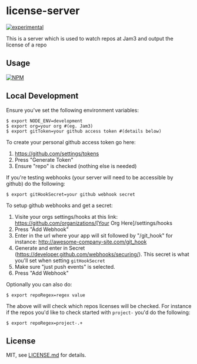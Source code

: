 # license-server

[![experimental](http://badges.github.io/stability-badges/dist/experimental.svg)](http://github.com/badges/stability-badges)

This is a server which is used to watch repos at Jam3 and output the license of a repo

## Usage

[![NPM](https://nodei.co/npm/license-server.png)](https://www.npmjs.com/package/license-server)

## Local Development

Ensure you've set the following environment variables:
```
$ export NODE_ENV=development
$ export org=your org #(eg. Jam3)
$ export gitToken=your github access token #(details below)
```

To create your personal github access token go here:

1. https://github.com/settings/tokens
2. Press "Generate Token"
3. Ensure "repo" is checked (nothing else is needed)

If you're testing webhooks (your server will need to be accessible by github) do the following:
```
$ export gitHookSecret=your github webhook secret
```

To setup github webhooks and get a secret:

1. Visite your orgs settings/hooks at this link:
https://github.com/organizations/[Your Org Here]/settings/hooks
2. Press "Add Webhook"
3. Enter in the url where your app will sit followed by "/git_hook" for instance: http://awesome-company-site.com/git_hook
4. Generate and enter in Secret (https://developer.github.com/webhooks/securing/). This secret is what you'll set when setting `gitHookSecret`
5. Make sure "just push events" is selected.
6. Press "Add Webhook"

Optionally you can also do:
```
$ export repoRegex=regex value
```

The above will will check which repos licenses will be checked. For instance if the repos you'd like to check started with `project-` you'd do the following:
```
$ export repoRegex=project-.+
```

## License

MIT, see [LICENSE.md](http://github.com/jam3/license-server/blob/master/LICENSE.md) for details.
